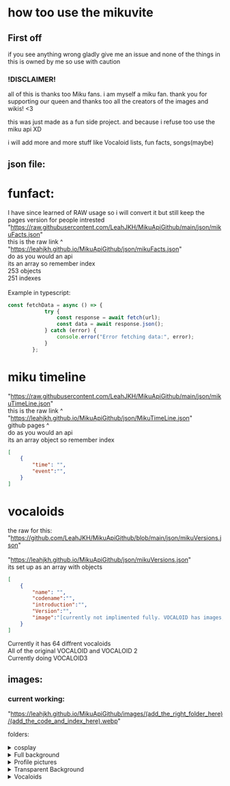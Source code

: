 # how too use the mikuvite

## First off
if you see anything wrong gladly give me an issue and none of the things in this is owned by me so use with caution <br>

### !DISCLAIMER!
all of this is thanks too Miku fans. i am myself a miku fan. thank you for supporting our queen and thanks too all the creators of the images and wikis! <3 <br>

this was just made as a fun side project. and because i refuse too use the miku api XD <br>

i will add more and more stuff like Vocaloid lists, fun facts, songs(maybe) <br>

## json file:
# funfact:
I have since learned of RAW usage so i will convert it but still keep the pages version for people intrested <br>
"https://raw.githubusercontent.com/LeahJKH/MikuApiGithub/main/json/mikuFacts.json" <br>
this is the raw link ^ 
<br>
"https://leahjkh.github.io/MikuApiGithub/json/mikuFacts.json" <br>
do as you would an api <br>
its an array so remember index <br>
253 objects <br>
251 indexes <br>
<br>
Example in typescript:
```ts
const fetchData = async () => {
            try {
                const response = await fetch(url);
                const data = await response.json();
            } catch (error) {
                console.error("Error fetching data:", error);
            }
        };
```

# miku timeline

"https://raw.githubusercontent.com/LeahJKH/MikuApiGithub/main/json/mikuTimeLine.json" <br>
this is the raw link ^ 
<br>
"https://leahjkh.github.io/MikuApiGithub/json/MikuTimeLine.json" <br>
github pages ^
<br>
do as you would an api <br>
its an array object so remember index <br>
```json
[
    {
        "time": "",
        "event":"",
    }
]
```

# vocaloids
the raw for this:
"https://github.com/LeahJKH/MikuApiGithub/blob/main/json/mikuVersions.json" 
<br>
<br>
"https://leahjkh.github.io/MikuApiGithub/json/mikuVersions.json" <br>
its set up as an array with objects
```json
[
    {
        "name": "",
        "codename":"",
        "introduction":"",
        "Version":"",
        "image":"[currently not implimented fully. VOCALOID has images, and some VOCALOID2 (refer too list)]"
    }
]
```
Currently it has 64 diffrent vocaloids <br>
All of the original VOCALOID and VOCALOID 2 <br>
Currently doing VOCALOID3 <br>

## images:
### current working:

"https://leahjkh.github.io/MikuApiGithub/images/(add_the_right_folder_here)/(add_the_code_and_index_here).webp"

folders:
<details>
    <summary>cosplay</summary>

cosplay(file name c[index])  {<br>
    current objects: {<br>
        c1: <br>
        c2: <br>
        c3: <br>
        c4: <br>
        c5: <br>
        c6: <br>
        c7: <br>
        c8: <br>
        c9: <br>
        c10: <br>
    }<br>
}
</details>

<details>
    <summary>Full background</summary>
fullBg(file name fb[index]) {<br>
    current objects: {<br>
        fb1:<br>
        fb2:<br>
        fb3:<br>
        fb4:<br>
        fb5:<br>
        fb6:<br>
        fb7:<br>
        fb8:<br>
        fb9:<br>
        fb10:<br>
        fb11:<br>
        fb12:<br>
        fb13:<br>
        fb14:<br>
        fb15:<br>
        fb16:<br>
        fb17:<br>
    }<br>
}
</details>

<details>
    <summary>Profile pictures</summary>
pfp(file name pfp[index]) {<br>
    current objects: {<br>
        pfp1:<br>
        pfp2:<br>
        pfp3:<br>
        pfp4:<br>
        pfp5:<br>
        pfp6:<br>
        pfp7:<br>
        pfp8:<br>
        pfp9:<br>
        pfp10:<br>
        pfp11:<br>
        pfp12:<br>
    }<br>
}
</details>
<details>
    <summary>Transparent Background</summary>
TransP(file name pfp[index]) {<br>
    current objects: {<br>
        tp1:<br>
        tp2:<br>
        tp3:<br>
        tp4:<br>
        tp5:<br>
    }<br>
}
</details>
<details>
    <summary>Vocaloids</summary>
vocaloids(file name pfp[index]) {<br>
    current objects: {<br>
        vo1: Kaito v1<br>
        vo2: kaito v3<br>
        vo3: meiko v1<br>
        vo4: meiko v3<br>
        vo5: Miriam<br>
        vo6: Leon<br>
        vo7: Lola<br>
        vo8: Sweet ANN standard<br>
        vo9: Sweet ANN Taiwanese<br>
        vo10: Hatsune Miku v2<br>
        vo11: Hatsune Miku v3<br>
        vo12: Hatsune Miku v4<br>
        vo13: Prima standard<br>
        vo14: Prima Taiwanese<br>
        vo15: kagamine rin act 1<br>
        vo16: kagamine rin act 2<br>
        vo17: kagamine rin append<br>
        vo18: kagamine len act 1<br>
        vo19: kagamine len act 2<br>
        vo20: kagamine len append<br>
        vo21: Camui Gackpo V2<br>
        vo22: SONiKA standard<br>
        vo23: SONiKA Debute<br>
        vo24: SONiKA Chinese<br>
        vo25: SONiKA Taiwanese<br>
        vo26: SONiKA V4 concept<br>
        vo27: SF-A2 codename miki<br>
        vo28: kaai yuki<br>
        vo29: Hiyama Kiyoteru default<br>
        vo30: Hiyama Kiyoteru ICE MOUNTAIN <br>
        vo31: BIG AL V2 default<br>
        vo32: BIG AL V2 Taiwanese<br>
        vo33: BIG AL Debute<br>
        vo34: Tonio V2 default<br>
        vo35: Tonio V2 Taiwanese<br>
        vo36: lily V2 standard<br>
        vo37: lily V3 standard<br>
        vo38: Ryuto V2 standard<br>
        vo39: Ryuto V3 standard<br>
        vo40: Nekomura Iroha V2 default<br>
        vo41: Nekomura Iroha V2 Kittyler<br>
        vo42: Nekomura Iroha V4 Natural<br>
        vo43: Nekomura Iroha V4 Soft<br>
        vo44: Utatane Piko V2 default<br>
        vo45: Megurine Luka V2 default<br>
        vo46: Megurine Luka V4X standard <br>
        vo47: Hatsune Miku V2 append <br>
        vo48: Hatsune Miku V3 standard <br>
        vo49: Hatsune Miku V4 chinese<br>
        vo50: VY2 V2<br>
        vo51: VY2 V3 & V5<br>
        vo52: VY1 V2<br>
        vo53: VY1 V3<br>
        vo54: VY1 V4 & V5<br>
        vo55: Gumi/Megpoid V2 <br>
        vo56: Gumi/Megpoid V3 sweet and power <br>
        vo57: Gumi/Megpoid V3 Adult<br>
        vo58: Gumi/Megpoid V3 Whisper<br>
        vo59: Gumi/Megpoid V3 English<br>
        vo60: Gumi/Megpoid V4 Native <br>
        vo61: Gumi/Megpoid V4 Adult<br>
        vo62: Gumi/Megpoid V4 Power<br>
        vo63: Gumi/Megpoid V4 Sweet<br>
        vo64: Gumi/Megpoid V4 Whisper<br>
        vo65: Gumi/Megpoid Normal<br>
        vo66: Gumi/Megpoid Solid<br>
        vo67: kagamine len V4X standard <br>
        vo68: kagamine rin V4X standard
    }<br>
}

</details>
